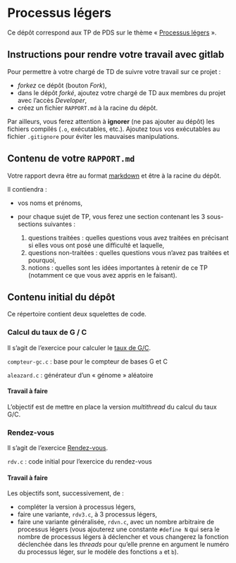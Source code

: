 #   Processus légers

Ce dépôt correspond aux TP de PDS sur le thème
« [Processus légers](https://www.fil.univ-lille1.fr/~hym/e/pds/tp/tdth1.html) ».


##  Instructions pour rendre votre travail avec gitlab

Pour permettre à votre chargé de TD de suivre votre travail sur ce projet :

-   *forkez* ce dépôt (bouton _Fork_), 
-   dans le dépôt *forké*, ajoutez votre chargé de TD aux membres du
    projet avec l’accès _Developer_,
-   créez un fichier `RAPPORT.md` à la racine du dépôt.

Par ailleurs, vous ferez attention à **ignorer** (ne pas ajouter au
dépôt) les fichiers compilés (`.o`, exécutables, etc.). Ajoutez tous
vos exécutables au fichier `.gitignore` pour éviter les mauvaises
manipulations.


##  Contenu de votre `RAPPORT.md`

Votre rapport devra être au format [markdown] et être à la racine du
dépôt.

[markdown]: https://gitlab-etu.fil.univ-lille1.fr/help/user/markdown.md

Il contiendra :

-   vos noms et prénoms,
-   pour chaque sujet de TP, vous ferez une section contenant les
    3 sous-sections suivantes :

    1.  questions traitées : quelles questions vous avez traitées en
        précisant si elles vous ont posé une difficulté et laquelle,
    2.  questions non-traitées : quelles questions vous n’avez pas
        traitées et pourquoi,
    3.  notions : quelles sont les idées importantes à retenir de ce
        TP (notamment ce que vous avez appris en le faisant).


##  Contenu initial du dépôt

Ce répertoire contient deux squelettes de code.


### Calcul du taux de G / C

Il s’agit de l’exercice pour calculer le [taux de G/C].

[taux de G/C]: https://www.fil.univ-lille1.fr/~hym/e/pds/tp/tdth1-concrets.html#taux-gc

`compteur-gc.c`
:   base pour le compteur de bases G et C

`aleazard.c`
:   générateur d’un « génome » aléatoire


#### Travail à faire

L’objectif est de mettre en place la version _multithread_ du calcul
du taux G/C.


### Rendez-vous

Il s’agit de l’exercice [Rendez-vous].

[Rendez-vous]: https://www.fil.univ-lille1.fr/~hym/e/pds/tp/tdth1-003.html#sec4

`rdv.c`
:   code initial pour l’exercice du rendez-vous


#### Travail à faire

Les objectifs sont, successivement, de :

-   compléter la version à processus légers,
-   faire une variante, `rdv3.c`, à 3 processus légers,
-   faire une variante généralisée, `rdvn.c`, avec un nombre
    arbitraire de processus légers (vous ajouterez une constante
    `#define N` qui sera le nombre de processus légers à déclencher et
    vous changerez la fonction déclenchée dans les _threads_ pour
    qu’elle prenne en argument le numéro du processus léger, sur le
    modèle des fonctions `a` et `b`).
